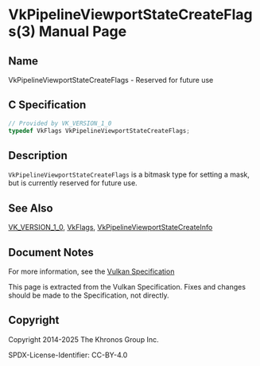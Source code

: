 # VkPipelineViewportStateCreateFlags(3) Manual Page

## Name

VkPipelineViewportStateCreateFlags - Reserved for future use



## [](#_c_specification)C Specification

```c++
// Provided by VK_VERSION_1_0
typedef VkFlags VkPipelineViewportStateCreateFlags;
```

## [](#_description)Description

`VkPipelineViewportStateCreateFlags` is a bitmask type for setting a mask, but is currently reserved for future use.

## [](#_see_also)See Also

[VK\_VERSION\_1\_0](https://registry.khronos.org/vulkan/specs/latest/man/html/VK_VERSION_1_0.html), [VkFlags](https://registry.khronos.org/vulkan/specs/latest/man/html/VkFlags.html), [VkPipelineViewportStateCreateInfo](https://registry.khronos.org/vulkan/specs/latest/man/html/VkPipelineViewportStateCreateInfo.html)

## [](#_document_notes)Document Notes

For more information, see the [Vulkan Specification](https://registry.khronos.org/vulkan/specs/latest/html/vkspec.html#VkPipelineViewportStateCreateFlags)

This page is extracted from the Vulkan Specification. Fixes and changes should be made to the Specification, not directly.

## [](#_copyright)Copyright

Copyright 2014-2025 The Khronos Group Inc.

SPDX-License-Identifier: CC-BY-4.0